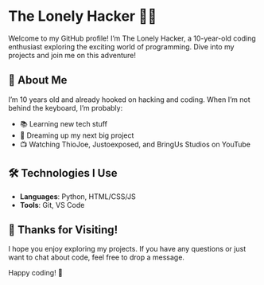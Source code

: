 # The Lonely Hacker 👨‍💻

Welcome to my GitHub profile! I’m The Lonely Hacker, a 10-year-old coding enthusiast exploring the exciting world of programming. Dive into my projects and join me on this adventure!

## 🚀 About Me

I’m 10 years old and already hooked on hacking and coding. When I’m not behind the keyboard, I’m probably:

- 📚 Learning new tech stuff
- 🚀 Dreaming up my next big project
- 📺 Watching ThioJoe, Justoexposed, and BringUs Studios on YouTube

## 🛠️ Technologies I Use

- **Languages**: Python, HTML/CSS/JS
- **Tools**: Git, VS Code

## 🎉 Thanks for Visiting!

I hope you enjoy exploring my projects. If you have any questions or just want to chat about code, feel free to drop a message.

Happy coding! 🌟
